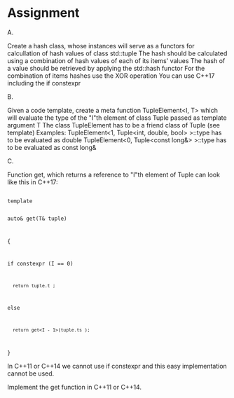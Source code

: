 # Assignment

A.

Create a hash class, whose instances will serve as a functors for calcullation of hash values of class std::tuple
The hash should be calculated using a combination of hash values of each of its items' values
The hash of a value should be retrieved by applying the std::hash functor
For the combination of items hashes use the XOR operation
You can use C++17 including the if constexpr

B.

Given a code template, create a meta function TupleElement<I, T> which will evaluate the type of the "I"th element of class Tuple passed as template argument T
The class TupleElement has to be a friend class of Tuple (see template)
Examples:
TupleElement<1, Tuple<int, double, bool> >::type has to be evaluated as double
TupleElement<0, Tuple<const long&> >::type has to be evaluated as const long&

C.

Function get, which returns a reference to "I"th element of Tuple can look like this in C++17:

<code>
template <size_t I, typename T>
   
auto& get(T& tuple)
   
{
   
   if constexpr (I == 0)   
   
      return tuple.t_;      
   
   else   
   
      return get<I - 1>(tuple.ts_);      
   
}
</code>


In C++11 or C++14 we cannot use if constexpr and this easy implementation cannot be used.
   
Implement the get function in C++11 or C++14.
